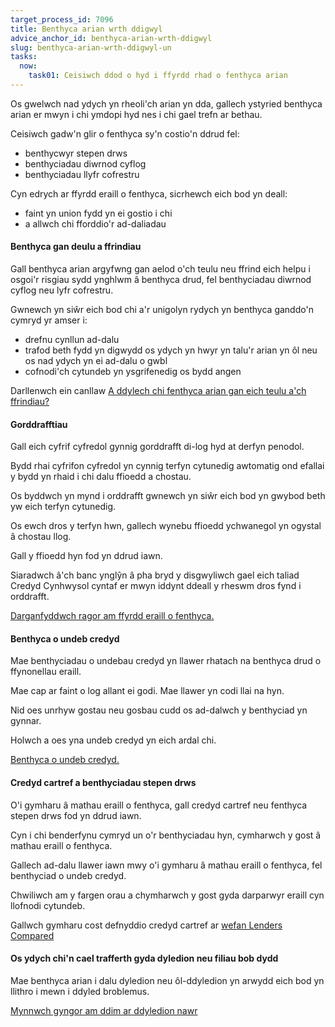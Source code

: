 ```yaml
---
target_process_id: 7096
title: Benthyca arian wrth ddigwyl
advice_anchor_id: benthyca-arian-wrth-ddigwyl
slug: benthyca-arian-wrth-ddigwyl-un
tasks:
  now:
    task01: Ceisiwch ddod o hyd i ffyrdd rhad o fenthyca arian
---
```

Os gwelwch nad ydych yn rheoli'ch arian yn dda, gallech ystyried benthyca arian er mwyn i chi ymdopi hyd nes i chi gael trefn ar bethau.

Ceisiwch gadw'n glir o fenthyca sy'n costio'n ddrud fel:
* benthycwyr stepen drws
* benthyciadau diwrnod cyflog
* benthyciadau llyfr cofrestru

Cyn edrych ar ffyrdd eraill o fenthyca, sicrhewch eich bod yn deall:
* faint yn union fydd yn ei gostio i chi
* a allwch chi fforddio'r ad-daliadau

#### Benthyca gan deulu a ffrindiau
Gall benthyca arian argyfwng gan aelod o'ch teulu neu ffrind eich helpu i osgoi'r risgiau sydd ynghlwm â benthyca drud, fel benthyciadau diwrnod cyflog neu lyfr cofrestru.

Gwnewch yn siŵr eich bod chi a'r unigolyn rydych yn benthyca ganddo'n cymryd yr amser i:
* drefnu cynllun ad-dalu
* trafod beth fydd yn digwydd os ydych yn hwyr yn talu'r arian yn ôl neu os nad ydych yn ei ad-dalu o gwbl
* cofnodi'ch cytundeb yn ysgrifenedig os bydd angen

Darllenwch ein canllaw [A ddylech chi fenthyca arian gan eich teulu a'ch ffrindiau?](/cy/articles/a-ddylech-gael-benthyg-arian-gan-eich-teulu-neuch-ffrindiau)

#### Gorddrafftiau
Gall eich cyfrif cyfredol gynnig gorddrafft di-log hyd at derfyn penodol.

Bydd rhai cyfrifon cyfredol yn cynnig terfyn cytunedig awtomatig ond efallai y bydd yn rhaid i chi dalu ffioedd a chostau.

Os byddwch yn mynd i orddrafft gwnewch yn siŵr eich bod yn gwybod beth yw eich terfyn cytunedig.

Os ewch dros y terfyn hwn, gallech wynebu ffioedd ychwanegol yn ogystal â chostau llog.

Gall y ffioedd hyn fod yn ddrud iawn.

Siaradwch â'ch banc ynglŷn â pha bryd y disgwyliwch gael eich taliad Credyd Cynhwysol cyntaf er mwyn iddynt ddeall y rheswm dros fynd i orddrafft.

[Darganfyddwch ragor am ffyrdd eraill o fenthyca.](/cy/articles/penderfynu-ar-y-math-gorau-o-gredyd-i-chi)

#### Benthyca o undeb credyd

Mae benthyciadau o undebau credyd yn llawer rhatach na benthyca drud o ffynonellau eraill.

Mae cap ar faint o log allant ei godi. Mae llawer yn codi llai na hyn.

Nid oes unrhyw gostau neu gosbau cudd os ad-dalwch y benthyciad yn gynnar.

Holwch a oes yna undeb credyd yn eich ardal chi.

[Benthyca o undeb credyd.](/cy/articles/benthyca-gan-undeb-credyd)

#### Credyd cartref a benthyciadau stepen drws

O'i gymharu â mathau eraill o fenthyca, gall credyd cartref neu fenthyca stepen drws fod yn ddrud iawn.

Cyn i chi benderfynu cymryd un o'r benthyciadau hyn, cymharwch y gost â mathau eraill o fenthyca.

Gallech ad-dalu llawer iawn mwy o'i gymharu â mathau eraill o fenthyca, fel benthyciad o undeb credyd.

Chwiliwch am y fargen orau a chymharwch y gost gyda darparwyr eraill cyn llofnodi cytundeb.

Gallwch gymharu cost defnyddio credyd cartref ar [wefan Lenders Compared](http://www.lenderscompared.org.uk/)

#### Os ydych chi'n cael trafferth gyda dyledion neu filiau bob dydd
Mae benthyca arian i dalu dyledion neu ôl-ddyledion yn arwydd eich bod yn llithro i mewn i ddyled broblemus.

[Mynnwch gyngor am ddim ar ddyledion nawr](/cy/tools/canfyddwr-cyngor-ar-ddyledion)
